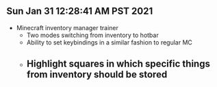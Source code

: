 ## Sun Jan 31 12:28:41 AM PST 2021
- Minecraft inventory manager trainer
  - Two modes switching from inventory to hotbar
  - Ability to set keybindings in a similar fashion to regular MC
  - Highlight squares in which specific things from inventory should be stored
    - 
